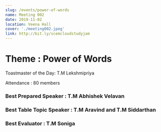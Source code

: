 ```yaml
---
slug: /events/power-of-words
name: Meeting 002
date: 2019-11-02
location: Veena Hall
cover: './meeting002.jpeg'
link: http://bit.ly/scemcloudstudyjam
---
```


# Theme : Power of Words

Toastmaster of the Day: T.M Lekshmipriya

Attendance : 80 members

### Best Prepared Speaker : T.M Abhishek Velavan
### Best Table Topic Speaker : T.M Aravind and  T.M Siddarthan
### Best Evaluator : T.M Soniga

